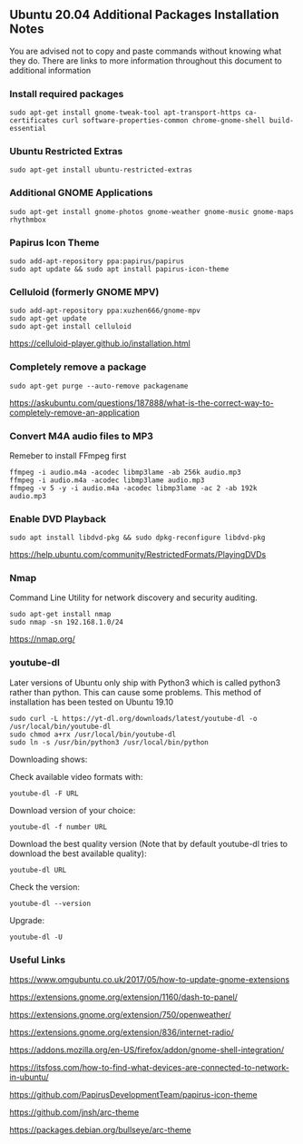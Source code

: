 ## Ubuntu 20.04 Additional Packages Installation Notes

You are advised not to copy and paste commands without knowing what they do.  There are links to more information throughout this document to additional information


### Install required packages

```
sudo apt-get install gnome-tweak-tool apt-transport-https ca-certificates curl software-properties-common chrome-gnome-shell build-essential

```
### Ubuntu Restricted Extras
```
sudo apt-get install ubuntu-restricted-extras 
```

### Additional GNOME Applications
```
sudo apt-get install gnome-photos gnome-weather gnome-music gnome-maps rhythmbox
```

### Papirus Icon Theme

```
sudo add-apt-repository ppa:papirus/papirus  
sudo apt update && sudo apt install papirus-icon-theme  
```

### Celluloid (formerly GNOME MPV)

```
sudo add-apt-repository ppa:xuzhen666/gnome-mpv
sudo apt-get update
sudo apt-get install celluloid
```
https://celluloid-player.github.io/installation.html


### Completely remove a package

```
sudo apt-get purge --auto-remove packagename
```
https://askubuntu.com/questions/187888/what-is-the-correct-way-to-completely-remove-an-application

### Convert M4A audio files to MP3
Remeber to install FFmpeg first

```
ffmpeg -i audio.m4a -acodec libmp3lame -ab 256k audio.mp3
ffmpeg -i audio.m4a -acodec libmp3lame audio.mp3
ffmpeg -v 5 -y -i audio.m4a -acodec libmp3lame -ac 2 -ab 192k audio.mp3
```
### Enable DVD Playback

```
sudo apt install libdvd-pkg && sudo dpkg-reconfigure libdvd-pkg
```
https://help.ubuntu.com/community/RestrictedFormats/PlayingDVDs

### Nmap

Command Line Utility for network discovery and security auditing.
```
sudo apt-get install nmap
sudo nmap -sn 192.168.1.0/24
```
https://nmap.org/


### youtube-dl 
Later versions of Ubuntu only ship with Python3 which is called python3 rather than python. This can cause some problems. This method of installation has been tested on Ubuntu 19.10

    sudo curl -L https://yt-dl.org/downloads/latest/youtube-dl -o /usr/local/bin/youtube-dl
    sudo chmod a+rx /usr/local/bin/youtube-dl
    sudo ln -s /usr/bin/python3 /usr/local/bin/python
    
Downloading shows:

Check available video formats with:

    youtube-dl -F URL
    
Download version of your choice:

    youtube-dl -f number URL
    
Download the best quality version (Note that by default youtube-dl tries to download the best available quality):

    youtube-dl URL
    
Check the version:

    youtube-dl --version
    
Upgrade:

    youtube-dl -U

### Useful Links

https://www.omgubuntu.co.uk/2017/05/how-to-update-gnome-extensions

https://extensions.gnome.org/extension/1160/dash-to-panel/

https://extensions.gnome.org/extension/750/openweather/

https://extensions.gnome.org/extension/836/internet-radio/

https://addons.mozilla.org/en-US/firefox/addon/gnome-shell-integration/

https://itsfoss.com/how-to-find-what-devices-are-connected-to-network-in-ubuntu/

https://github.com/PapirusDevelopmentTeam/papirus-icon-theme

https://github.com/jnsh/arc-theme

https://packages.debian.org/bullseye/arc-theme





